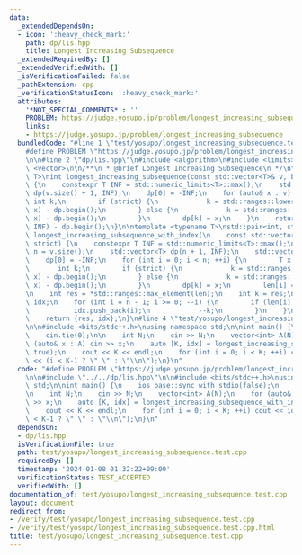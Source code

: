 ```yaml
---
data:
  _extendedDependsOn:
  - icon: ':heavy_check_mark:'
    path: dp/lis.hpp
    title: Longest Increasing Subsequence
  _extendedRequiredBy: []
  _extendedVerifiedWith: []
  _isVerificationFailed: false
  _pathExtension: cpp
  _verificationStatusIcon: ':heavy_check_mark:'
  attributes:
    '*NOT_SPECIAL_COMMENTS*': ''
    PROBLEM: https://judge.yosupo.jp/problem/longest_increasing_subsequence
    links:
    - https://judge.yosupo.jp/problem/longest_increasing_subsequence
  bundledCode: "#line 1 \"test/yosupo/longest_increasing_subsequence.test.cpp\"\n\
    #define PROBLEM \"https://judge.yosupo.jp/problem/longest_increasing_subsequence\"\
    \n\n#line 2 \"dp/lis.hpp\"\n#include <algorithm>\n#include <limits>\n#include\
    \ <vector>\n\n/**\n * @brief Longest Increasing Subsequence\n */\n\ntemplate <typename\
    \ T>\nint longest_increasing_subsequence(const std::vector<T>& v, bool strict)\
    \ {\n    constexpr T INF = std::numeric_limits<T>::max();\n    std::vector<T>\
    \ dp(v.size() + 1, INF);\n    dp[0] = -INF;\n    for (auto& x : v) {\n       \
    \ int k;\n        if (strict) {\n            k = std::ranges::lower_bound(dp,\
    \ x) - dp.begin();\n        } else {\n            k = std::ranges::upper_bound(dp,\
    \ x) - dp.begin();\n        }\n        dp[k] = x;\n    }\n    return std::ranges::lower_bound(dp,\
    \ INF) - dp.begin();\n}\n\ntemplate <typename T>\nstd::pair<int, std::vector<int>>\
    \ longest_increasing_subsequence_with_index(\n    const std::vector<T>& v, bool\
    \ strict) {\n    constexpr T INF = std::numeric_limits<T>::max();\n    const int\
    \ n = v.size();\n    std::vector<T> dp(n + 1, INF);\n    std::vector<int> len(n);\n\
    \    dp[0] = -INF;\n    for (int i = 0; i < n; ++i) {\n        T x = v[i];\n \
    \       int k;\n        if (strict) {\n            k = std::ranges::lower_bound(dp,\
    \ x) - dp.begin();\n        } else {\n            k = std::ranges::upper_bound(dp,\
    \ x) - dp.begin();\n        }\n        dp[k] = x;\n        len[i] = k;\n    }\n\
    \n    int res = *std::ranges::max_element(len);\n    int k = res;\n    std::vector<int>\
    \ idx;\n    for (int i = n - 1; i >= 0; --i) {\n        if (len[i] == k) {\n \
    \           idx.push_back(i);\n            --k;\n        }\n    }\n    std::ranges::reverse(idx);\n\
    \    return {res, idx};\n}\n#line 4 \"test/yosupo/longest_increasing_subsequence.test.cpp\"\
    \n\n#include <bits/stdc++.h>\nusing namespace std;\n\nint main() {\n    ios_base::sync_with_stdio(false);\n\
    \    cin.tie(0);\n\n    int N;\n    cin >> N;\n    vector<int> A(N);\n    for\
    \ (auto& x : A) cin >> x;\n    auto [K, idx] = longest_increasing_subsequence_with_index(A,\
    \ true);\n    cout << K << endl;\n    for (int i = 0; i < K; ++i) cout << idx[i]\
    \ << (i < K-1 ? \" \" : \"\\n\");\n}\n"
  code: "#define PROBLEM \"https://judge.yosupo.jp/problem/longest_increasing_subsequence\"\
    \n\n#include \"../../dp/lis.hpp\"\n\n#include <bits/stdc++.h>\nusing namespace\
    \ std;\n\nint main() {\n    ios_base::sync_with_stdio(false);\n    cin.tie(0);\n\
    \n    int N;\n    cin >> N;\n    vector<int> A(N);\n    for (auto& x : A) cin\
    \ >> x;\n    auto [K, idx] = longest_increasing_subsequence_with_index(A, true);\n\
    \    cout << K << endl;\n    for (int i = 0; i < K; ++i) cout << idx[i] << (i\
    \ < K-1 ? \" \" : \"\\n\");\n}\n"
  dependsOn:
  - dp/lis.hpp
  isVerificationFile: true
  path: test/yosupo/longest_increasing_subsequence.test.cpp
  requiredBy: []
  timestamp: '2024-01-08 01:32:22+09:00'
  verificationStatus: TEST_ACCEPTED
  verifiedWith: []
documentation_of: test/yosupo/longest_increasing_subsequence.test.cpp
layout: document
redirect_from:
- /verify/test/yosupo/longest_increasing_subsequence.test.cpp
- /verify/test/yosupo/longest_increasing_subsequence.test.cpp.html
title: test/yosupo/longest_increasing_subsequence.test.cpp
---
```

